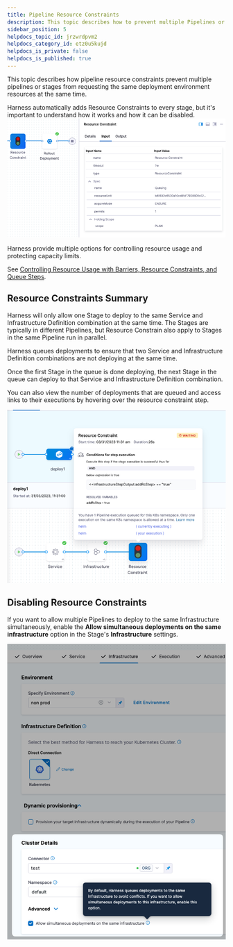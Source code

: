 ```yaml
---
title: Pipeline Resource Constraints
description: This topic describes how to prevent multiple Pipelines or Stages from requesting the same deployment environment resources at the same time.
sidebar_position: 5
helpdocs_topic_id: jrzwrdpvm2
helpdocs_category_id: etz0u5kujd
helpdocs_is_private: false
helpdocs_is_published: true
---
```


This topic describes how pipeline resource constraints prevent multiple pipelines or stages from requesting the same deployment environment resources at the same time.

Harness automatically adds Resource Constraints to every stage, but it's important to understand how it works and how it can be disabled.
​
![](./static/deployment-resource-constraints-08.png)

Harness provide multiple options for controlling resource usage and protecting capacity limits. 

See [Controlling Resource Usage with Barriers, Resource Constraints, and Queue Steps](controlling-deployments-with-barriers-resource-constraints-and-queue-steps.md).

## Resource Constraints Summary

Harness will only allow one Stage to deploy to the same Service and Infrastructure Definition combination at the same time. The Stages are typically in different Pipelines, but Resource Constrain also apply to Stages in the same Pipeline run in parallel.

Harness queues deployments to ensure that two Service and Infrastructure Definition combinations are not deploying at the same time.

Once the first Stage in the queue is done deploying, the next Stage in the queue can deploy to that Service and Infrastructure Definition combination.

You can also view the number of deployments that are queued and access links to their executions by hovering over the resource constraint step.

![](./static/deployment-resource-constraints-10.png)

## Disabling Resource Constraints

If you want to allow multiple Pipelines to deploy to the same Infrastructure simultaneously, enable the **Allow simultaneous deployments on the same infrastructure** option in the Stage's **Infrastructure** settings.

![](./static/deployment-resource-constraints-09.png)
